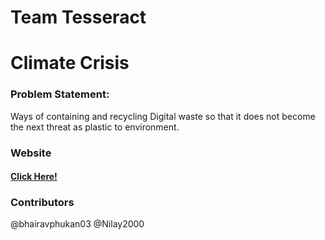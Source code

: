 # Team Tesseract

# Climate Crisis

### Problem Statement:
Ways of containing and recycling Digital waste so that it does not become the next threat as plastic to environment.

### Website

#### <a href="https://6167fe4abd85c.site123.me/">Click Here!</a>

### Contributors

 @bhairavphukan03   @Nilay2000 
